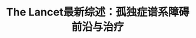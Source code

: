 ---
title: The Lancet最新综述：孤独症谱系障碍前沿与治疗
tags: [AS, Austim]
color: warning
description: ​不要埋没星星的光芒：据估计每10到200个孤独症谱系个体中，就会有一个人有某种程度的“天才”表现。
external_url: http://mp.weixin.qq.com/s?__biz=MzIyMzgyMjY5NQ==&amp;mid=2247483861&amp;idx=2&amp;sn=ab62286ab8b919f8e57f3603382349d0&amp;chksm=e81917dddf6e9ecbb2a9f0d09a1410307128744fe156662046c3c880a5c889607e1841bad41e&amp;scene=27#wechat_redirect
---